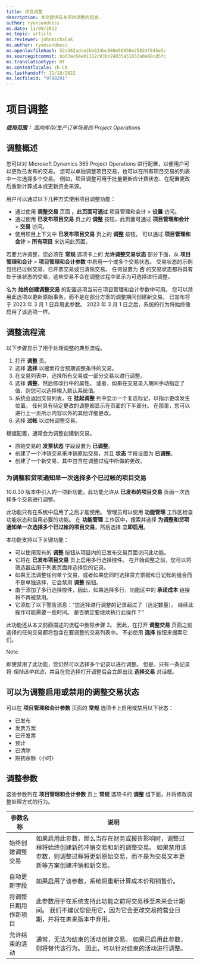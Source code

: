 ```yaml
---
title: 项目调整
description: 本文提供有关项目调整的信息。
author: ryansandness
ms.date: 11/09/2022
ms.topic: article
ms.reviewer: johnmichalak
ms.author: ryansandness
ms.openlocfilehash: 52a262adce2bb624bc088e50858e25824f845e5c
ms.sourcegitcommit: bb03ac64e01112c93bb24035a51653a0a88cd5fc
ms.translationtype: HT
ms.contentlocale: zh-CN
ms.lasthandoff: 11/18/2022
ms.locfileid: "9788291"
---
```

# <a name="project-adjustments"></a>项目调整

_**适用范围：** 面向库存/生产订单场景的 Project Operations_

## <a name="adjustments-overview"></a>调整概述

您可以对 Microsoft Dynamics 365 Project Operations 进行配置，以便用户可以更改已发布的交易。 您可以单独调整项目交易，也可以在所有项目交易的列表中一次选择多个交易。 例如，项目调整可用于批量更新应计费状态、在配置更改后重新计算成本或更新资金来源。

用户可以通过以下几种方式使用项目调整功能：

- 通过使用 **调整交易** 页面 **，此页面可通过** 项目管理和会计 \> **设置** 访问。
- 通过使用 **已发布项目交易** 页上的 **调整** 按钮，此页面可通过 **项目管理和会计** \> **交易** 访问。
- 使用项目上下文中 **已发布项目交易** 页上的 **调整** 按钮。 可以通过 **项目管理和会计** \> **所有项目** 来访问此页面。

若要允许调整，您必须在 **常规** 选项卡上的 **允许调整交易状态** 部分下面，从 **项目管理和会计** \> **项目管理和会计参数** 中启用一个或多个交易状态。 交易状态的示例包括已过帐交易、已开票交易或已清除交易。 任何设置为 **否** 的交易状态都将具有处于该状态的交易，这些交易不会在调整过程中显示为可选择进行调整。

名为 **始终创建调整交易** 的配置选项当前在项目管理和会计参数中可用。 您可以禁用此选项以更新原始事务，而不是在部分方案的调整期间创建新交易。 已宣布将于 2023 年 3 月 1 日弃用此参数。 2023 年 3 月 1 日之后，系统的行为将始终像启用了该选项一样。

## <a name="adjustments-process-flow"></a>调整流程流

以下步骤显示了用于处理调整的典型流程。

1. 打开 **调整** 页。
2. 选择 **选择** 以搜索符合预期调整条件的交易。
3. 在交易列表中，选择所有交易或一部分交易以进行调整。
4. 选择 **调整**，然后修改行中的属性。 或者，如果在交易录入期间手动指定了值，则您可以选择输入默认系统值。
5. 系统会返回交易列表，在 **挂起调整** 列中显示一个复选标记，以指示更改发生位置。 任何具有待定更改的调整都显示在页面的下半部分。 在那里，您可以进行上一页所示内容以外的其他详细更改。
6. 选择 **过帐** 以过帐调整交易。

根据配置，通常会为调整创建新交易。

- 原始交易的 **发票状态** 字段设置为 **已调整**。
- 创建了一个冲销交易来冲销原始交易，并且 **状态** 字段设置为 **已调整**。
- 创建了一个新交易，其中包含在调整过程中所做的更改。

### <a name="selecting-multiple-posted-project-transactions-at-a-time-for-adjustments-and-credit-notes"></a>为调整和贷项通知单一次选择多个已过帐的项目交易

10.0.30 版本中引入的一项新功能，此功能允许从 **已发布的项目交易** 页面一次选择多个交易进行调整。

此功能只有在系统中启用了之后才能使用。 管理员可以使用 **功能管理** 工作区检查功能状态和启用必要的功能。 在 **功能管理** 工作区中，搜索并选择 **为调整和贷项通知单一次选择多个已过帐的项目交易**，然后选择 **立即启用**。

本功能支持以下关键功能：

- 可以使用现有的 **调整** 按钮从项目内的已发布交易页面访问此功能。
- 它将在 **已发布项目交易** 页上启用多行选择控件。 在开始调整之前，您可以将筛选器应用于列表页面并选择您的记录。
- 如果无法调整任何单个交易，或者如果您同时选择贷方票据和日记帐的组合而不是单独选择，它会禁用 **调整** 按钮。
- 由于添加了多行选择控件，因此，如果选择多行，功能区中的 **承诺成本** 链接将不再被禁用。
- 它添加了以下警告消息：“您选择进行调整的记录超过了（选定数量）。 继续此操作可能需要一些时间。 是否确定要继续执行此操作？”

此功能还从本文前面描述的流程中删除步骤 2。 因此，在打开 **调整交易** 页面之前选择的任何交易都将包含在要调整的交易列表中。 不必使用 **选择** 按钮来搜索它们。

> [!NOTE] 
> 即使禁用了此功能，您仍然可以选择多个记录以进行调整。 但是，只有一条记录将 *保持选中状态*，并且在您选择打开调整后会立即出现 **选择交易** 对话框。

## <a name="adjustment-transaction-statuses-that-can-be-enabled-or-disabled-for-adjustments"></a>可以为调整启用或禁用的调整交易状态

可以在 **项目管理和会计参数** 页面的 **常规** 选项卡上启用或禁用以下状态：

- 已发布
- 发票方案
- 已开发票
- 预计
- 已清除
- 期初余额（小时）

## <a name="adjustment-parameters"></a>调整参数

这些参数列在 **项目管理和会计参数** 页上 **常规** 选项卡的 **调整** 组下面，并将修改调整处理方式的行为。 

| 参数名称 | 说明  |
|----------------|-------------
| 始终创建调整交易 | 如果启用此参数，那么当存在财务或报告影响时，调整过程将始终创建新的冲销交易和新的调整交易。 如果禁用该参数，则调整过程将更新原始交易，而不是为交易文本更新等方案创建冲销和新交易。 |
| 自动更新字段 | 如果启用了该参数，系统将重新计算成本价和销售价。 |
| 将调整日期用作新项目 | 此参数用于在系统支持此功能之前将交易移至未来会计期间。 我们不建议您使用它，因为它会更改交易的营业日期，并将在未来版本中弃用。 |
| 允许结束的活动 | 通常，无法为结束的活动创建交易。 如果已启用此参数，则将替代该行为。 因此，可以针对结束的活动进行调整。 |
